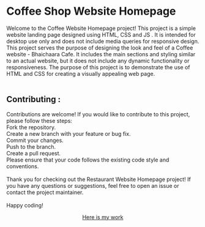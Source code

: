 # Coffee Shop Website Homepage
Welcome to the Coffee Website Homepage project! This project is a simple website landing page designed using HTML, CSS and JS . It is intended for desktop use only and does not include media queries for responsive design.
This project serves the purpose of designing the look and feel of a Coffee website - Bhaichaara Cafe. It includes the main sections and styling similar to an actual website, but it does not include any dynamic functionality or responsiveness. The purpose of this project is to demonstrate the use of HTML and CSS for creating a visually appealing web page.
<br>
<br>
## Contributing :<br>
Contributions are welcome! If you would like to contribute to this project, please follow these steps:<br>
Fork the repository.<br>
Create a new branch with your feature or bug fix.<br>
Commit your changes.<br>
Push to the branch.<br>
Create a pull request.<br>
Please ensure that your code follows the existing code style and conventions.
<br>
<br>
Thank you for checking out the Restaurant Website Homepage project! If you have any questions or suggestions, feel free to open an issue or contact the project maintainer.<br>
<br>
Happy coding!

<p align="center">
    <a href="https://sahil-pant.github.io/Coffee-Shop-Website/">Here is my work</a> 
  </p>
